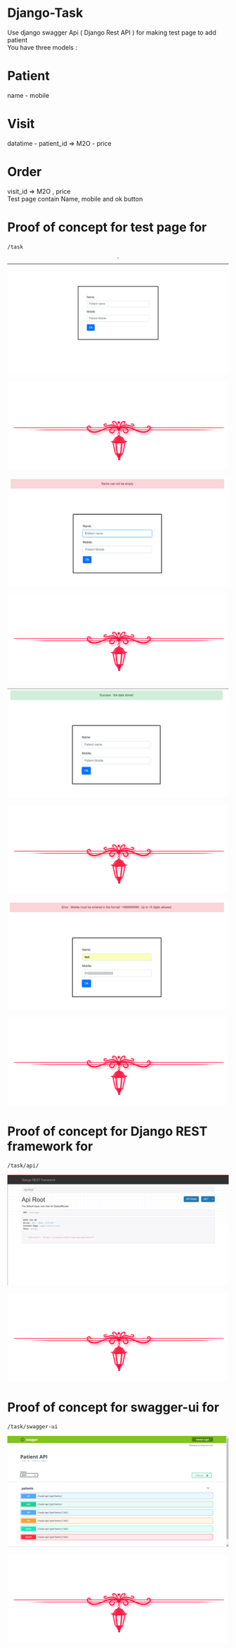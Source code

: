# Django-Task
Use django swagger Api ( Django Rest API ) for making test page to add patient <br/>
You have three models : <br/>
# Patient <br/>
name - mobile
# Visit
datatime - patient_id => M2O - price<br/>
# Order
visit_id => M2O , price <br/>
Test page contain Name, mobile and ok button <br/>

# Proof of concept for test page for

```
/task 
```
<p align="center">
  `<img src="Proof_of_concept_screenshots/screenshot1.png" />
</p>
<p align="center">
  <img src="Proof_of_concept_screenshots/separator.png" / >
</p>
<p align="center">
  <img src="Proof_of_concept_screenshots/screenshot2.png" />
</p>
<p align="center">
  <img src="Proof_of_concept_screenshots/separator.png" / >
</p>
<p align="center">
  <img src="Proof_of_concept_screenshots/screenshot3.png" />
</p>
<p align="center">
  <img src="Proof_of_concept_screenshots/separator.png" / >
</p>
<p align="center">
  <img src="Proof_of_concept_screenshots/screenshot4.png" />
</p>
<p align="center">
  <img src="Proof_of_concept_screenshots/separator.png" / >
</p>

# Proof of concept for Django REST framework for 

```
/task/api/ 
```
<p align="center">
  <img src="Proof_of_concept_screenshots/djangorestframework.png" />
</p>
<p align="center">
  <img src="Proof_of_concept_screenshots/separator.png" / >
</p>



# Proof of concept for swagger-ui for

```
/task/swagger-ui 
```
<p align="center">
  <img src="Proof_of_concept_screenshots/swagger.png" />
</p>
 
<p align="center">
  <img src="Proof_of_concept_screenshots/separator.png" / >
</p>
  


